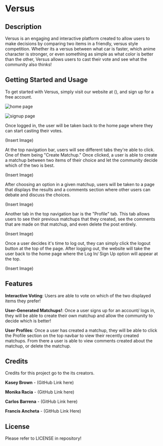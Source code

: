 # Versus 

## Description 

Versus is an engaging and interactive platform created to allow users to make decisions by comparing two items in a friendly, versus style competition. Whether its a versus between what car is faster, which anime character is stronger, or even something as simple as what color is better than the other, Versus allows users to cast their vote and see what the community also thinks! 


## Getting Started and Usage

To get started with Versus, simply visit our website at (), and sign up for a free account. 

![home page](https://github.com/pinkhaze/versus/assets/131290908/c67c42de-f6db-46e7-b2d5-c37e68e364b4)

![signup page](https://github.com/pinkhaze/versus/assets/131290908/d8ebf5e7-e92d-44a9-aac3-cbc99e090cfa)


Once logged in, the user will be taken back to the home page where they can start casting their votes.

(Insert Image)

At the top navigation bar, users will see different tabs they're able to click. One of them being "Create Matchup." Once clicked, a user is able to create a matchup between two items of their choice and let the community decide which of the two is best.

(Insert Image)


After choosing an option in a given matchup, users will be taken to a page that displays the results and a comments section where other users can debate and discuss the choices.

(Insert Image)

Another tab in the top navigation bar is the "Profile" tab. This tab allows users to see their previous matchups that they created, see the comments that are made on that matchup, and even delete the post entirely.

(Insert Image)

Once a user decides it's time to log out, they can simply click the logout button at the top of the page. After logging out, the website will take the user back to the home page where the Log In/ Sign Up option will appear at the top.

(Insert Image)




## Features

**Interactive Voting**: Users are able to vote on which of the two displayed items they prefer! 

**User-Generated Matchups!**: Once a user signs up for an account/ logs in, they will be able to create their own matchup and allow the community to decide which is better! 

**User Profiles**: Once a user has created a matchup, they will be able to click the Profile section on the top navbar to view their recently created matchups. From there a user is able to view comments created about the matchup, or delete the matchup.  



## Credits 

Credits for this project go to the its creators.

**Kasey Brown** - (GitHub Link here)

**Monika Racia** - (GitHub Link here)

**Carlos Barrena** - (GitHub Link here)

**Francis Ancheta** - (GitHub Link Here)

## License

Please refer to LICENSE in repository!